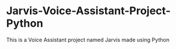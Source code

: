 # Jarvis-Voice-Assistant-Project-Python

This is a Voice Assistant project named Jarvis made using Python
